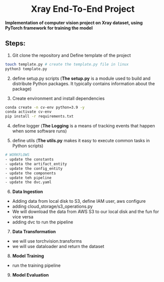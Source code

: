 <h1 align=center>Xray End-To-End Project</h1>

**Implementation of computer vision project on Xray dataset, using PyTorch framework for training the model**


## Steps:

1. Git clone the repository and Define template of the project

```bash
touch template.py # create the template.py file in linux 
python3 template.py
```

2. define setup.py scripts (**The setup.py** is a module used to build and distribute Python packages. It typically contains information about the package)


3. Create environment and install dependencies

```bash
conda create -n cv-env python=3.9 -y
conda activate cv-env
pip install -r requirements.txt
```

4. define logger (**The Logging** is a means of tracking events that happen when some software runs)

5. define utils (**The utils.py** makes it easy to execute common tasks in Python scripts)


```bash
# WORKFLOWS
- update the constants
- updata the artifact_entity
- update the config_entity
- update the components
- update teh pipeline
- update the dvc.yaml
```

6. **Data Ingestion**
- Adding data from local disk to S3, define IAM user, aws configure 
- adding cloud_storage/s3_operations.py
- We will download the data from AWS S3 to our local disk and the fun for vice versa
- adding dvc to run the pipeline

7. **Data Transformation**
- we will use torchvision.transforms
- we will use dataloader and return the dataset

8. **Model Training**
- run the training pipeline

9. **Model Evaluation**
